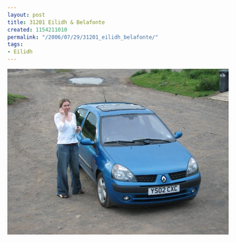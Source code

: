 ```yaml
---
layout: post
title: 31201 Eilidh & Belafonte
created: 1154211010
permalink: "/2006/07/29/31201_eilidh_belafonte/"
tags:
- Eilidh
---
```


<img src="/image/images/IMG_1201.JPG"/>

